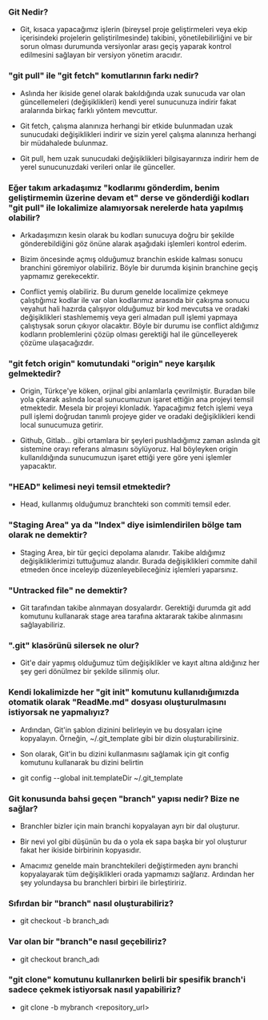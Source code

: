 ### Git Nedir?
- Git, kısaca yapacağımız işlerin (bireysel proje geliştirmeleri veya ekip içerisindeki projelerin geliştirilmesinde) takibini, yönetilebilirliğini ve bir sorun olması durumunda versiyonlar arası geçiş yaparak kontrol edilmesini sağlayan bir versiyon yönetim aracıdır.

### "git pull" ile "git fetch" komutlarının farkı nedir?
- Aslında her ikiside genel olarak bakıldığında uzak sunucuda var olan güncellemeleri (değişiklikleri) kendi yerel sunucunuza indirir fakat aralarında birkaç farklı yöntem mevcuttur.

- Git fetch, çalışma alanınıza herhangi bir etkide bulunmadan uzak sunucudaki değişiklikleri indirir ve sizin yerel çalışma alanınıza herhangi bir müdahalede bulunmaz.

- Git pull, hem uzak sunucudaki değişiklikleri bilgisayarınıza indirir hem de yerel sunucunuzdaki verileri onlar ile günceller.

### Eğer takım arkadaşımız "kodlarımı gönderdim, benim geliştirmemin üzerine devam et" derse ve gönderdiği kodları "git pull" ile lokalimize alamıyorsak nerelerde hata yapılmış olabilir?

- Arkadaşımızın kesin olarak bu kodları sunucuya doğru bir şekilde gönderebildiğini göz önüne alarak aşağıdaki işlemleri kontrol ederim.

- Bizim öncesinde açmış olduğumuz branchin eskide kalması sonucu branchini göremiyor olabiliriz. Böyle bir durumda kişinin branchine geçiş yapmamız gerekecektir.

- Conflict yemiş olabiliriz. Bu durum genelde localimize çekmeye çalıştığımız kodlar ile var olan kodlarımız arasında bir çakışma sonucu veyahut hali hazırda çalışıyor olduğumuz bir kod mevcutsa ve oradaki değişiklikleri stashlememiş veya geri almadan pull işlemi yapmaya çalıştıysak sorun çıkıyor olacaktır. Böyle bir durumu ise conflict aldığımız kodların problemlerini çözüp olması gerektiği hal ile güncelleyerek çözüme ulaşacağızdır.

### "git fetch origin" komutundaki "origin" neye karşılık gelmektedir?

- Origin, Türkçe'ye köken, orjinal gibi anlamlarla çevrilmiştir. Buradan bile yola çıkarak aslında local sunucumuzun işaret ettiğin ana projeyi temsil etmektedir. Mesela bir projeyi klonladık. Yapacağımız fetch işlemi veya pull işlemi doğrudan tanımlı projeye gider ve oradaki değişiklikleri kendi local sunucumuza getirir.

- Github, Gitlab... gibi ortamlara bir şeyleri pushladığımız zaman aslında git sistemine orayı referans almasını söylüyoruz. Hal böyleyken origin kullanıldığında sunucumuzun işaret ettiği yere göre yeni işlemler yapacaktır.

### "HEAD" kelimesi neyi temsil etmektedir?

- Head, kullanmış olduğumuz branchteki son commiti temsil eder.

### "Staging Area" ya da "Index" diye isimlendirilen bölge tam olarak ne demektir?

- Staging Area, bir tür geçici depolama alanıdır. Takibe aldığımız
değişikliklerimizi tuttuğumuz alandır. Burada değişiklikleri commite dahil etmeden önce inceleyip düzenleyebileceğiniz işlemleri yaparsınız.

### "Untracked file" ne demektir?

- Git tarafından takibe alınmayan dosyalardır. Gerektiği durumda git add komutunu kullanarak stage area tarafına aktararak takibe alınmasını sağlayabiliriz.

### ".git" klasörünü silersek ne olur?

- Git'e dair yapmış olduğumuz tüm değişiklikler ve kayıt altına aldığınız her şey geri dönülmez bir şekilde silinmiş olur.

### Kendi lokalimizde her "git init" komutunu kullanıdığımızda otomatik olarak "ReadMe.md" dosyası oluşturulmasını istiyorsak ne yapmalıyız?

- Ardından, Git'in şablon dizinini belirleyin ve bu dosyaları içine kopyalayın. Örneğin, ~/.git_template gibi bir dizin oluşturabilirsiniz.

- Son olarak, Git'in bu dizini kullanmasını sağlamak için git config komutunu kullanarak bu dizini belirtin

- git config --global init.templateDir ~/.git_template

### Git konusunda bahsi geçen "branch" yapısı nedir? Bize ne sağlar?

- Branchler bizler için main branchi kopyalayan ayrı bir dal oluşturur.

- Bir nevi yol gibi düşünün bu da o yola ek sapa başka bir yol oluşturur fakat her ikiside birbirinin kopyasıdır. 

- Amacımız genelde main branchtekileri değiştirmeden aynı branchi kopyalayarak tüm değişiklikleri orada yapmamızı sağlarız. Ardından her şey yolundaysa bu branchleri birbiri ile birleştiririz.

### Sıfırdan bir "branch" nasıl oluşturabiliriz?

- git checkout -b branch_adı

### Var olan bir "branch"e nasıl geçebiliriz?

- git checkout branch_adı

### "git clone" komutunu kullanırken belirli bir spesifik branch'i sadece çekmek istiyorsak nasıl yapabiliriz?

- git clone -b mybranch <repository_url>